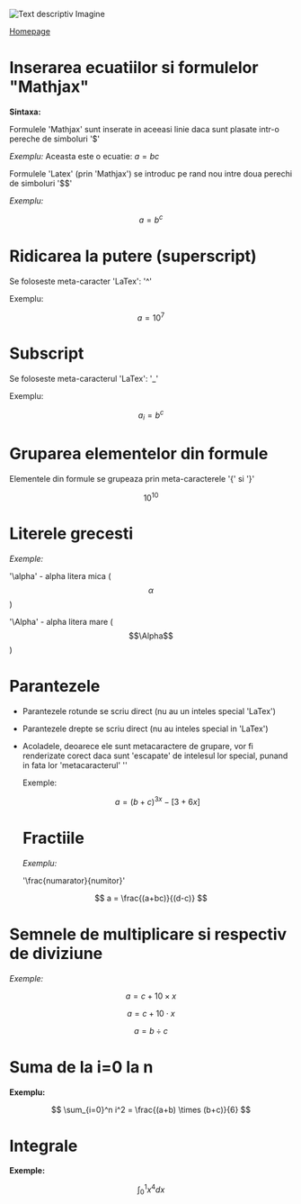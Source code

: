 <script id="MathJax-script" async src="https://cdn.jsdelivr.net/npm/mathjax@3.0.1/es5/tex-mml-chtml.js" > </script>


![Text descriptiv Imagine](https://th.bing.com/th/id/OIP.a1CexLzdq5ogQ4qzji7CCgHaFx?rs=1&pid=ImgDetMain)

[Homepage](index.md)

# Inserarea ecuatiilor si formulelor "Mathjax"

**Sintaxa:**

Formulele 'Mathjax' sunt inserate in aceeasi linie daca sunt plasate intr-o pereche de simboluri '$'

*Exemplu:* Aceasta este o ecuatie: $a=bc$

Formulele 'Latex' (prin 'Mathjax') se introduc pe rand nou intre doua perechi de simboluri '$$'

*Exemplu:*

$$a=b^c$$

# Ridicarea la putere (superscript)

Se foloseste meta-caracter 'LaTex': '^'

Exemplu:

$$a=10^7$$

# Subscript

Se foloseste meta-caracterul 'LaTex': '_'

Exemplu:

$$a_i=b^c$$




# Gruparea elementelor din formule

Elementele din formule se grupeaza prin meta-caracterele '{' si '}'

$$ 10^{10} $$

# Literele grecesti

*Exemple:*

'\alpha' - alpha litera mica ($$\alpha$$)

'\Alpha' - alpha litera mare ($$\Alpha$$)

# Parantezele

- Parantezele rotunde se scriu direct (nu au un inteles special 'LaTex')
- Parantezele drepte se scriu direct (nu au inteles special in 'LaTex')
- Acoladele, deoarece ele sunt metacaractere de grupare, vor fi renderizate corect daca sunt 'escapate' de intelesul lor special, punand in fata lor 'metacaracterul' '\'

  Exemple:

  $$a = (b+c)^{3x} - [3+6x]$$

  # Fractiile

  *Exemplu:*

  '\frac{numarator}{numitor}'

$$ a = \frac{(a+bc)}{(d-c)} $$

# Semnele de multiplicare si respectiv de diviziune

*Exemple:*

$$ a = c + 10 \times x $$

$$ a = c + 10 \cdot x $$

$$ a = b \div c $$

# Suma de la i=0 la n

**Exemplu:**

$$ \sum_{i=0}^n i^2 = \frac{(a+b) \times (b+c)}{6} $$

# Integrale

**Exemple:**

$$ \int_0^1 x^4 dx $$
